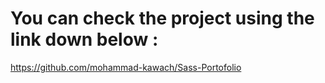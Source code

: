 # You can check the project using the link down below :
https://github.com/mohammad-kawach/Sass-Portofolio
